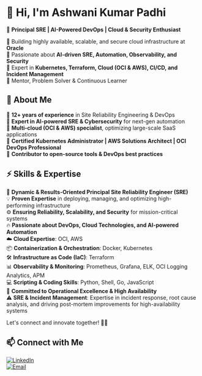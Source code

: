# 👋 Hi, I'm Ashwani Kumar Padhi  

🚀 **Principal SRE | AI-Powered DevOps | Cloud & Security Enthusiast**  

🔹 Building highly available, scalable, and secure cloud infrastructure at **Oracle**  
🔹 Passionate about **AI-driven SRE, Automation, Observability, and Security**  
🔹 Expert in **Kubernetes, Terraform, Cloud (OCI & AWS), CI/CD, and Incident Management**  
🔹 Mentor, Problem Solver & Continuous Learner  

## 📌 About Me  

🔹 **12+ years of experience** in Site Reliability Engineering & DevOps  
🔹 **Expert in AI-powered SRE & Cybersecurity** for next-gen automation  
🔹 **Multi-cloud (OCI & AWS) specialist**, optimizing large-scale SaaS applications  
🔹 **Certified Kubernetes Administrator | AWS Solutions Architect | OCI DevOps Professional**  
🔹 **Contributor to open-source tools & DevOps best practices**  

## ⚡ Skills & Expertise  

🚀 **Dynamic & Results-Oriented Principal Site Reliability Engineer (SRE)**  
💡 **Proven Expertise** in deploying, managing, and optimizing high-performing infrastructure  
⚙️ **Ensuring Reliability, Scalability, and Security** for mission-critical systems  
🔥 **Passionate about DevOps, Cloud Technologies, and AI-powered Automation**  
☁️ **Cloud Expertise**: OCI, AWS  
📦 **Containerization & Orchestration**: Docker, Kubernetes  
🛠️ **Infrastructure as Code (IaC)**: Terraform  
📊 **Observability & Monitoring**: Prometheus, Grafana, ELK, OCI Logging Analytics, APM  
💻 **Scripting & Coding Skills**: Python, Shell, Go, JavaScript  
🎯 **Committed to Operational Excellence & High Availability**  
⚠️ **SRE & Incident Management**: Expertise in incident response, root cause analysis, and driving post-mortem improvements for high-availability systems  

Let's connect and innovate together! 🤝✨

## 📫 Connect with Me  

[![LinkedIn](https://img.shields.io/badge/LinkedIn-ashwani--padhi-blue?style=flat&logo=linkedin)](https://www.linkedin.com/in/ashwani-padhi/)  
[![Email](https://img.shields.io/badge/Email-ashwani90devops%40gmail.com-red?style=flat&logo=gmail)](mailto:ashwani90devops@gmail.com)  
